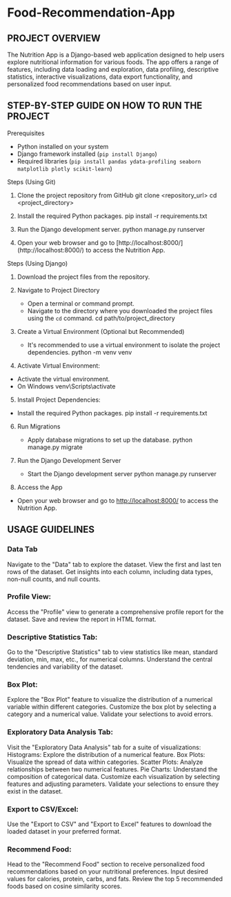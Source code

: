 # Food-Recommendation-App


## PROJECT OVERVIEW

The Nutrition App is a Django-based web application designed to help users explore nutritional information for various foods. The app offers a range of features, including data loading and exploration, data profiling, descriptive statistics, interactive visualizations, data export functionality, and personalized food recommendations based on user input.

## STEP-BY-STEP GUIDE ON HOW TO RUN THE PROJECT

Prerequisites
- Python installed on your system
- Django framework installed (`pip install Django`)
- Required libraries (`pip install pandas ydata-profiling seaborn matplotlib plotly scikit-learn`)

Steps (Using Git)
1. Clone the project repository from GitHub
   git clone <repository_url>
   cd <project_directory>
 
2.  Install the required Python packages.
     pip install -r requirements.txt

3. Run the Django development server.
   python manage.py runserver

4. Open your web browser and go to [http://localhost:8000/] (http://localhost:8000/) to access the Nutrition App.

Steps (Using Django)

1.  Download the project files from the repository.

2. Navigate to Project Directory
   - Open a terminal or command prompt.
   - Navigate to the directory where you downloaded the project files using the `cd` command.
     cd path/to/project_directory

3. Create a Virtual Environment (Optional but Recommended)
   - It's recommended to use a virtual environment to isolate the project dependencies.
     python -m venv venv

4.  Activate Virtual Environment:
   - Activate the virtual environment.
   - On Windows
        venv\Scripts\activate 

5.  Install Project Dependencies:
   - Install the required Python packages.
     pip install -r requirements.txt


6. Run Migrations
   - Apply database migrations to set up the database.
     python manage.py migrate

7. Run the Django Development Server
   - Start the Django development server
     python manage.py runserver

8.  Access the App
   - Open your web browser and go to [http://localhost:8000/](http://localhost:8000/) to access the Nutrition App.






## USAGE GUIDELINES

### Data Tab

Navigate to the "Data" tab to explore the dataset.
View the first and last ten rows of the dataset.
Get insights into each column, including data types, non-null counts, and null counts.

### Profile View:

Access the "Profile" view to generate a comprehensive profile report for the dataset.
Save and review the report in HTML format.

### Descriptive Statistics Tab:

Go to the "Descriptive Statistics" tab to view statistics like mean, standard deviation, min, max, etc., for numerical columns.
Understand the central tendencies and variability of the dataset.

### Box Plot:

Explore the "Box Plot" feature to visualize the distribution of a numerical variable within different categories.
Customize the box plot by selecting a category and a numerical value.
Validate your selections to avoid errors.

### Exploratory Data Analysis Tab:

Visit the "Exploratory Data Analysis" tab for a suite of visualizations:
Histograms: Explore the distribution of a numerical feature.
Box Plots: Visualize the spread of data within categories.
Scatter Plots: Analyze relationships between two numerical features.
Pie Charts: Understand the composition of categorical data.
Customize each visualization by selecting features and adjusting parameters.
Validate your selections to ensure they exist in the dataset.

### Export to CSV/Excel:

Use the "Export to CSV" and "Export to Excel" features to download the loaded dataset in your preferred format.

### Recommend Food:

Head to the "Recommend Food" section to receive personalized food recommendations based on your nutritional preferences.
Input desired values for calories, protein, carbs, and fats.
Review the top 5 recommended foods based on cosine similarity scores.

